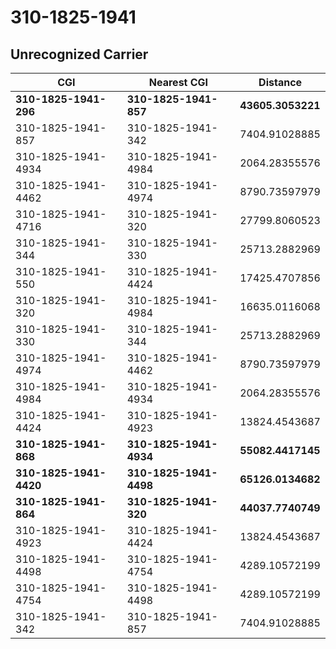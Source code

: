 # 310-1825-1941
## Unrecognized Carrier


| CGI | Nearest CGI | Distance |
|-----|-------------|----------|
| **310-1825-1941-296** | **310-1825-1941-857** | **43605.3053221** |
| 310-1825-1941-857 | 310-1825-1941-342 | 7404.91028885 |
| 310-1825-1941-4934 | 310-1825-1941-4984 | 2064.28355576 |
| 310-1825-1941-4462 | 310-1825-1941-4974 | 8790.73597979 |
| 310-1825-1941-4716 | 310-1825-1941-320 | 27799.8060523 |
| 310-1825-1941-344 | 310-1825-1941-330 | 25713.2882969 |
| 310-1825-1941-550 | 310-1825-1941-4424 | 17425.4707856 |
| 310-1825-1941-320 | 310-1825-1941-4984 | 16635.0116068 |
| 310-1825-1941-330 | 310-1825-1941-344 | 25713.2882969 |
| 310-1825-1941-4974 | 310-1825-1941-4462 | 8790.73597979 |
| 310-1825-1941-4984 | 310-1825-1941-4934 | 2064.28355576 |
| 310-1825-1941-4424 | 310-1825-1941-4923 | 13824.4543687 |
| **310-1825-1941-868** | **310-1825-1941-4934** | **55082.4417145** |
| **310-1825-1941-4420** | **310-1825-1941-4498** | **65126.0134682** |
| **310-1825-1941-864** | **310-1825-1941-320** | **44037.7740749** |
| 310-1825-1941-4923 | 310-1825-1941-4424 | 13824.4543687 |
| 310-1825-1941-4498 | 310-1825-1941-4754 | 4289.10572199 |
| 310-1825-1941-4754 | 310-1825-1941-4498 | 4289.10572199 |
| 310-1825-1941-342 | 310-1825-1941-857 | 7404.91028885 |
